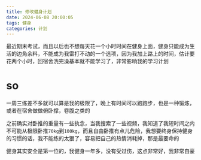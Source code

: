 ```yaml
---
title: 修改健身计划
date: 2024-06-08 20:00:05
tags: 健身
categories: 计划
---
```

最近期末考试，而且以后也不想每天花一个小时时间在健身上面，健身只能成为生活的边角余料，不能成为我雷打不动的一个选项，因为我加上路上的时间，估计要花两个小时，回宿舍洗完澡基本就不能学习了，非常影响我的学习计划

# so
一周三练差不多就可以算是我的极限了，晚上有时间可以跑跑步，也是一种锻炼，或者在宿舍做做俯卧撑，卷腹之类的

之前确实对卧推的重量有一些执念，当我搜索了一些视频，我知道了我短时间之内不可能从极限卧推`70kg`到`100kg`，而且自由卧推有点儿危险，我想要终身保持健身的习惯的话，我不能练的太狠了，容易把自己的热情消耗掉，那是最要命的

健身其实安全是第一位的，我健身一年多，没有受过伤，这点非常好，我非常自豪

